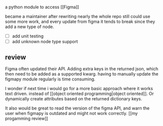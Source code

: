 a python module to access [[Figma]]

became a maintainer after rewriting nearly the whole repo
still could use some more work, and every update from figma it tends to break since they add a new type of node.
- [ ] add unit testing
- [ ] add unknown node type support

## review
Figma often updated their API. 
Adding extra keys in the returned json, which then need to be added as a supported kwarg.
having to manually update the figmapy module regularly is time consuming. 

I wonder if next time i would go for a more basic approach where it works text driven. instead of [[object oriented programming|object oriented]].
Or dynamically create attributes based on the returned dictionary keys.

It also would be great to read the version of the figma API, and warn the user when figmapy is outdated and might not work correctly.
[[my progamming review]]